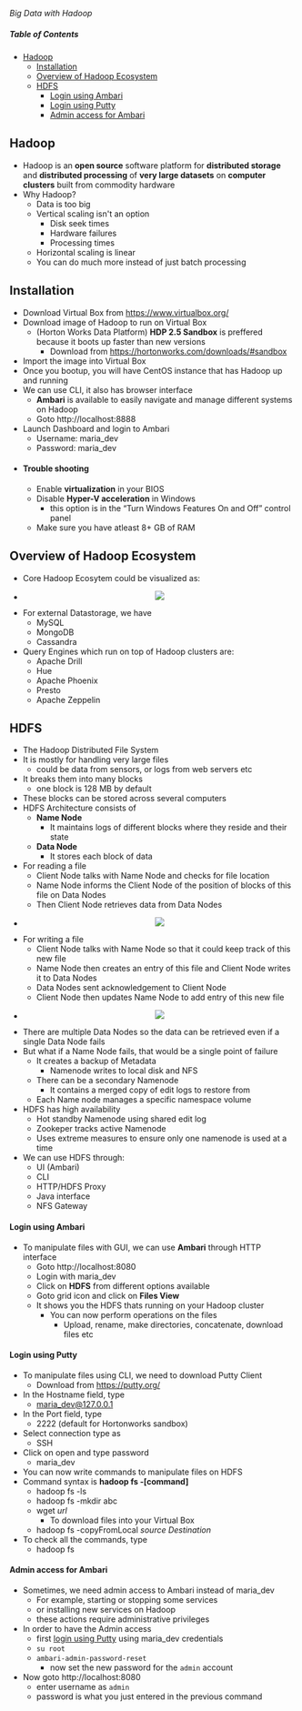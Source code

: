 *Big Data with Hadoop*

##### Table of Contents
- [Hadoop](#Hadoop)
  * [Installation](#Installation)
  * [Overview of Hadoop Ecosystem](#overview-of-hadoop-ecosystem)
  * [HDFS](#hdfs)
    + [Login using Ambari](#login-using-ambari)
    + [Login using Putty](#login-using-putty)
    + [Admin access for Ambari](#admin-access-for-ambari)
   
## Hadoop
* Hadoop is an **open source** software platform for **distributed storage** and **distributed processing** of **very large datasets** on **computer clusters** built from commodity hardware
* Why Hadoop?
  * Data is too big
  * Vertical scaling isn't an option
    * Disk seek times
    * Hardware failures
    * Processing times
  * Horizontal scaling is linear
  * You can do much more instead of just batch processing

## Installation
* Download Virtual Box from https://www.virtualbox.org/
* Download image of Hadoop to run on Virtual Box
  * (Horton Works Data Platform) **HDP 2.5 Sandbox** is preffered because it boots up faster than new versions
    * Download from https://hortonworks.com/downloads/#sandbox
* Import the image into Virtual Box
* Once you bootup, you will have CentOS instance that has Hadoop up and running
* We can use CLI, it also has browser interface
  * **Ambari** is available to easily navigate and manage different systems on Hadoop
  * Goto http://localhost:8888
* Launch Dashboard and login to Ambari
  * Username: maria_dev
  * Password: maria_dev
* #### Trouble shooting
  * Enable **virtualization** in your BIOS
  * Disable **Hyper-V acceleration** in Windows
    * this option is in the “Turn Windows Features On and Off” control panel
  * Make sure you have atleast 8+ GB of RAM
  
## Overview of Hadoop Ecosystem
* Core Hadoop Ecosytem could be visualized as:
* <p align="center"><img src="https://i.imgur.com/Dqf8wEz.png"></p>
* For external Datastorage, we have
  * MySQL
  * MongoDB
  * Cassandra
* Query Engines which run on top of Hadoop clusters are:
  * Apache Drill
  * Hue
  * Apache Phoenix
  * Presto
  * Apache Zeppelin
  
## HDFS
* The Hadoop Distributed File System
* It is mostly for handling very large files
  * could be data from sensors, or logs from web servers etc
* It breaks them into many blocks
  * one block is 128 MB by default
* These blocks can be stored across several computers
* HDFS Architecture consists of
  * **Name Node**
    * It maintains logs of different blocks where they reside and their state
  * **Data  Node**
    * It stores each block of data
* For reading a file
  * Client Node talks with Name Node and checks for file location
  * Name Node informs the Client Node of the position of blocks of this file on Data Nodes
  * Then Client Node retrieves data from Data Nodes
* <p align="center"><img src="https://i.imgur.com/q5OBRlF.png"></p>
* For writing a file
  * Client Node talks with Name Node so that it could keep track of this new file
  * Name Node then creates an entry of this file and Client Node writes it to Data Nodes
  * Data Nodes sent acknowledgement to Client Node
  * Client Node then updates Name Node to add entry of this new file
* <p align="center"><img src="https://i.imgur.com/VLQwHXc.png"></p>
* There are multiple Data Nodes so the data can be retrieved even if a single Data Node fails
* But what if a Name Node fails, that would be a single point of failure
  * It creates a backup of Metadata
    * Namenode writes to local disk and NFS
  * There can be a secondary Namenode
    * It contains a merged copy of edit logs to restore from
  * Each Name node manages a specific namespace volume
* HDFS has high availability
  * Hot standby Namenode using shared edit log
  * Zookeper tracks active Namenode
  * Uses extreme measures to ensure only one namenode is used at a time
* We can use HDFS through:
  * UI (Ambari)
  * CLI
  * HTTP/HDFS Proxy
  * Java interface
  * NFS Gateway

#### Login using Ambari
* To manipulate files with GUI, we can use **Ambari** through HTTP interface
  * Goto http://localhost:8080
  * Login with maria_dev
  * Click on **HDFS** from different options available
  * Goto grid icon and click on **Files View**
  * It shows you the HDFS thats running on your Hadoop cluster
    * You can now perform operations on the files
      * Upload, rename, make directories, concatenate, download files etc
#### Login using Putty
* To manipulate files using CLI, we need to download Putty Client
  * Download from https://putty.org/
* In the Hostname field, type
  * maria_dev@127.0.0.1
* In the Port field, type
  * 2222 (default for Hortonworks sandbox)
* Select connection type as
  * SSH
* Click on open and type password
  * maria_dev
* You can now write commands to manipulate files on HDFS
* Command syntax is **hadoop fs -[command]**
  * hadoop fs -ls
  * hadoop fs -mkdir abc
  * wget *url*
    * To download files into your Virtual Box
  * hadoop fs -copyFromLocal *source* *Destination*
* To check all the commands, type
  * hadoop fs
  
#### Admin access for Ambari
* Sometimes, we need admin access to Ambari instead of maria_dev
  * For example, starting or stopping some services
  * or installing new services on Hadoop
  * these actions require administrative privileges
* In order to have the Admin access
  * first [login using Putty](#login-using-putty) using maria_dev credentials
  * ```su root```
  * ```ambari-admin-password-reset```
    * now set the new password for the ```admin``` account
* Now goto http://localhost:8080
  * enter username as ```admin```
  * password is what you just entered in the previous command
